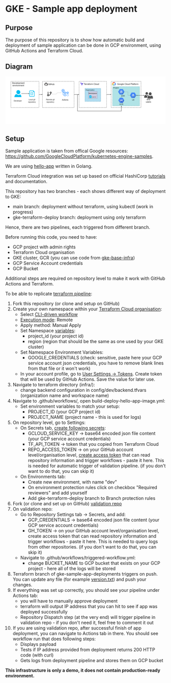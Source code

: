 # GKE - Sample app deployment

## Purpose
The purpose of this repository is to show how automatic build and deployment of sample application can be done in GCP environment, using GitHub Actions and Terraform Cloud.

## Diagram

<img src="/docs/img/deployment_3.png" width="800">

## Setup

Sample application is taken from offical Google resources:
https://github.com/GoogleCloudPlatform/kubernetes-engine-samples.

We are using [hello-app](https://github.com/GoogleCloudPlatform/kubernetes-engine-samples/tree/master/hello-app) written in Golang.

Terraform Cloud integration was set up based on official HashiCorp [tutorials](https://learn.hashicorp.com/tutorials/terraform/github-actions) and documentation.

This repository has two branches - each shows different way of deployment to GKE:
- main branch: deployment without terraform, using kubectl (work in progress)
- gke-terraform-deploy branch: deployment using only terraform

Hence, there are two pipelines, each triggered from different branch.

Before running this code, you need to have:
- GCP project with admin rights
- Terraform Cloud organisation
- GKE cluster, GCR (you can use code from [gke-base-infra](https://github.com/ksiedlarek/gke-base-infra))
- GCP Service Account credentials
- GCP Bucket

Additional steps are required on repository level to make it work with GitHub Actions and Terraform.

To be able to replicate [terraform pipeline](https://github.com/ksiedlarek/gke-sample-app-deployments/tree/gke-terraform-deploy):

1. Fork this repository (or clone and setup on GitHub)
2. Create your own namespace within your [Terraform Cloud organisation](https://app.terraform.io/):
    - Select [CLI-driven workflow](https://www.terraform.io/docs/cloud/run/cli.html)
    - [Execution mode](https://www.terraform.io/docs/cloud/workspaces/settings.html): Remote
    - Apply method: Manual Apply
    - Set Namespace [variables](https://www.terraform.io/docs/cloud/workspaces/variables.html): 
        - project_id (your project id)
        - region (region that should be the same as one used by your GKE cluster)
    - Set Namespace Environment Variables:
        - GOOGLE_CREDENTIALS (check: sensitive, paste here your GCP service account json credentials, you have to remove blank lines from that file or it won't work)
    - In your account profile, go to [User Settings -> Tokens](https://www.terraform.io/docs/cloud/users-teams-organizations/users.html). Create token that will be used by GitHub Actions. Save the value for later use.
2. Navigate to terraform directory (infra/):
    - change backend configuration in config/dev/backend.tfvars (organization name and workspace name)
3. Navigate to .github/workflows/, open build-deploy-hello-app-image.yml:
    - Set environment variables to match your setup:
        - PROJECT_ID (your GCP project id)
        - PROJECT_NAME (project name - this is used for logs)
4. On repository level, go to Settings:
    - On Secrets tab, [create following secrets](https://docs.github.com/en/actions/reference/encrypted-secrets):
        - GCLOUD_SERVICE_KEY -> base64 encoded json file content (your GCP service account credentials)
        - TF_API_TOKEN -> token that you copied from Terraform Cloud
        - REPO_ACCESS_TOKEN -> on your GitHub account level/organisation level, [create access token](https://docs.github.com/en/github/authenticating-to-github/creating-a-personal-access-token) that can read repository information and trigger workflows - paste it here. This is needed for automatic trigger of validation pipeline. (if you don't want to do that, you can skip it)
    - On Environments tab:
        - Create new environment, with name "dev"
        - On environment protection rules click on checkbox "Required reviewers" and add yourself
        - Add gke-terraform-deploy branch to Branch protection rules
5. Fork (or clone and set up on GitHub) [validation repo](https://github.com/ksiedlarek/gcp-deployment-validation)
6. On validation repo:
    - Go to Repository Settings tab -> Secrets, and add:
        - GCP_CREDENTIALS -> base64 encoded json file content (your GCP service account credentials)
        - GH_TOKEN -> on your GitHub account level/organisation level, create access token that can read repository information and trigger workflows - paste it here. This is needed to query logs from other repositories. (if you don't want to do that, you can skip it)
    - Navigate to .github/workflows/triggered-workflow.yml:
        - change BUCKET_NAME to GCP bucket that exists on your GCP project - here all of the logs will be stored
7. Terraform branch of gke-sample-app-deployments triggers on push. You can update any file (for example [version.txt](https://github.com/ksiedlarek/gke-sample-app-deployments/blob/gke-terraform-deploy/apps/hello-app/version.txt)) and push your changes.
8. If everything was set up correctly, you should see your pipeline under Actions tab:
    - you will have to manually approve deployment
    - terraform will output IP address that you can hit to see if app was deployed successfully
    - Repository Dispatch step (at the very end) will trigger pipeline in validation repo - if you don't need it, feel free to comment it out
9. If you are using validation repo, after successful finish of app deployment, you can navigate to Actions tab in there. You should see workflow run that does following steps:
    - Displays payload
    - Tests if IP address provided from deployment returns 200 HTTP code (with curl)
    - Gets logs from deployment pipeline and stores them on GCP bucket


**This infrastructure is only a demo, it does not contain production-ready environment.**
